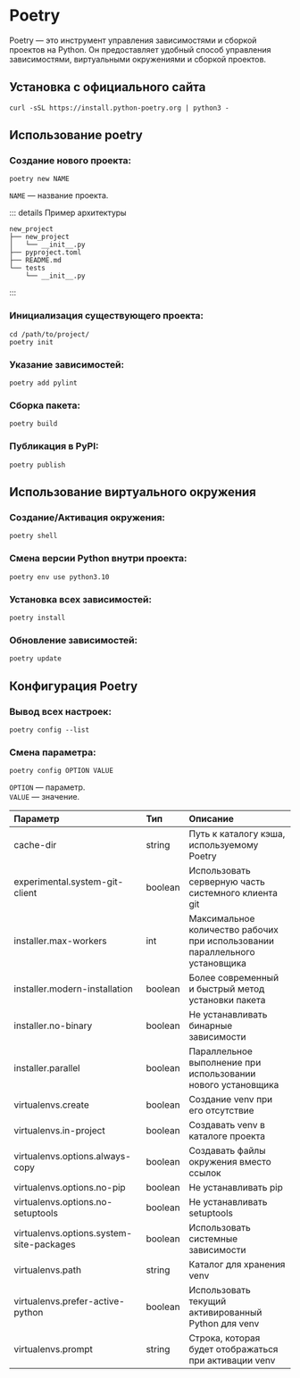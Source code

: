 # Poetry

Poetry — это инструмент управления зависимостями и сборкой проектов на Python. Он предоставляет удобный способ управления зависимостями, виртуальными окружениями и сборкой проектов.

## Установка с официального сайта

```shell
curl -sSL https://install.python-poetry.org | python3 -
```

## Использование poetry

### Создание нового проекта:

```shell
poetry new NAME
```

`NAME` — название проекта.

::: details Пример архитектуры 
```shell
new_project
├── new_project
│   └── __init__.py
├── pyproject.toml
├── README.md
└── tests
    └── __init__.py
```
:::

### Инициализация существующего проекта:

```shell
cd /path/to/project/
poetry init
```

### Указание зависимостей:

```shell
poetry add pylint
```

### Сборка пакета:

```shell
poetry build
```

### Публикация в PyPI:

```shell
poetry publish
```

## Использование виртуального окружения

### Создание/Активация окружения:

```shell
poetry shell
```

### Смена версии Python внутри проекта:

```shell
poetry env use python3.10
```

### Установка всех зависимостей:

```shell
poetry install
```

### Обновление зависимостей:

```shell
poetry update
```

## Конфигурация Poetry

### Вывод всех настроек:

```shell
poetry config --list
```

### Смена параметра:

```shell
poetry config OPTION VALUE
```

`OPTION` — параметр. \
`VALUE` — значение.

| Параметр                                 | Тип     | Описание                                                                    |
| :----------------------------------------|:--------|:--------------------------------------------------------------------------- |
| cache-dir                                | string  | Путь к каталогу кэша, используемому Poetry                                  |
| experimental.system-git-client           | boolean | Использовать серверную часть системного клиента git                         |
| installer.max-workers                    | int     | Максимальное количество рабочих при использовании параллельного установщика |
| installer.modern-installation            | boolean | Более современный и быстрый метод установки пакета                          |
| installer.no-binary                      | boolean | Не устанавливать бинарные зависимости                                       |
| installer.parallel                       | boolean | Параллельное выполнение при использовании нового установщика                |
| virtualenvs.create                       | boolean | Создание venv при его отсутствие                                            |
| virtualenvs.in-project                   | boolean | Создавать venv в каталоге проекта                                           |
| virtualenvs.options.always-copy          | boolean | Создавать файлы окружения вместо ссылок                                     |
| virtualenvs.options.no-pip               | boolean | Не устанавливать pip                                                        |
| virtualenvs.options.no-setuptools        | boolean | Не устанавливать setuptools                                                 |
| virtualenvs.options.system-site-packages | boolean | Использовать системные зависимости                                          |
| virtualenvs.path                         | string  | Каталог для хранения venv                                                   |
| virtualenvs.prefer-active-python         | boolean | Использовать текущий активированный Python для venv                         |
| virtualenvs.prompt                       | string  | Строка, которая будет отображаться при активации venv                       |
